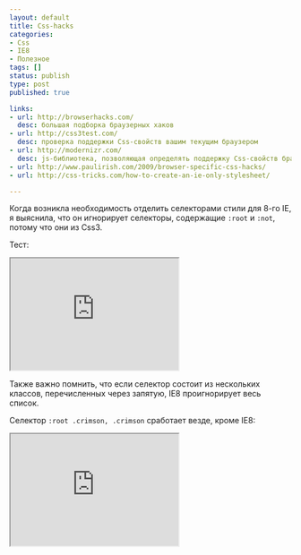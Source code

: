 ```yaml
---
layout: default
title: Css-hacks
categories:
- Css
- IE8
- Полезное
tags: []
status: publish
type: post
published: true

links: 
- url: http://browserhacks.com/
  desc: большая подборка браузерных хаков
- url: http://css3test.com/
  desc: проверка поддержки Css-свойств вашим текущим браузером
- url: http://modernizr.com/
  desc: js-библиотека, позволяющая определять поддержку Css-свойств браузером пользователя
- url: http://www.paulirish.com/2009/browser-specific-css-hacks/
- url: http://css-tricks.com/how-to-create-an-ie-only-stylesheet/

---
```

Когда возникла необходимость отделить селекторами стили для 8-го IE, я выяснила, что он игнорирует селекторы, содержащие <code>:root</code> и <code>:not</code>, потому что они из Css3.<!--more-->

Тест:

<iframe class="jsbin" style="height: 200px" src="http://jsbin.com/uvUBIJ/13/embed?output"></iframe>

Также важно помнить, что если селектор состоит из нескольких классов, перечисленных через запятую, IE8 проигнорирует весь список.

Селектор <code>:root .crimson, .crimson</code> сработает везде, кроме IE8:

<iframe class="jsbin" style="height: 200px" src="http://jsbin.com/uvUBIJ/14/embed?output"></iframe>


